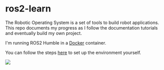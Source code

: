 # ros2-learn

The Robotic Operating System is a set of tools to build robot applications. This repo documents my progress as I follow the documentation tutorials and eventually build my own project.

I'm running ROS2 Humble in a <a href="https://www.docker.com/">Docker</a> container.

You can follow the steps <a href="https://docs.ros.org/en/humble/How-To-Guides/Run-2-nodes-in-single-or-separate-docker-containers.html">here</a> to set up the environment yourself.

<img style="align-items:center" src="https://docs.ros.org/en/humble/_static/humble-small.png" />
